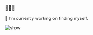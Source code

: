 ### 👋👋👋

🔭 I’m currently working on finding myself.

<img src="https://ww2.sinaimg.cn/mw690/6a5bdac5jw1e981vdglesg20dc08chdu.gif" alt="show" /> 

<!--
**haoyanwang/haoyanwang** is a ✨ _special_ ✨ repository because its `README.md` (this file) appears on your GitHub profile.

Here are some ideas to get you started:

- 🔭 I’m currently working on ...
- 🌱 I’m currently learning ...
- 👯 I’m looking to collaborate on ...
- 🤔 I’m looking for help with ...
- 💬 Ask me about ...
- 📫 How to reach me: ...
- 
😄Pronouns: ...
- ⚡ Fun fact: ...
-->

<!--
[![github stats](https://github-readme-stats.vercel.app/api?username=haoyanwang)](https://github.com/anuraghazra/github-readme-stats)
<br/>
[![Top Langs](https://github-readme-stats.vercel.app/api/top-langs/?username=haoyanwang&layout=compact)](https://github.com/anuraghazra/github-readme-stats)
-->
